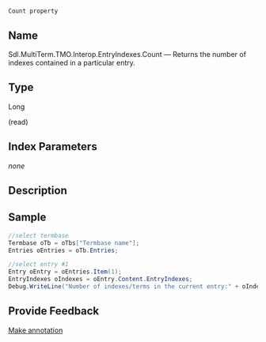 

# 
    Count property



## Name

Sdl.MultiTerm.TMO.Interop.EntryIndexes.Count —          Returns the number of indexes contained in a particular entry.



## Type

Long

(read)



## Index Parameters
*none*


## Description





## Sample


```cs
//select termbase
Termbase oTb = oTbs["Termbase name"];
Entries oEntries = oTb.Entries;

//select entry #1
Entry oEntry = oEntries.Item(1);
EntryIndexes oIndexes = oEntry.Content.EntryIndexes;
Debug.WriteLine("Number of indexes/terms in the current entry:" + oIndexes.Count.ToString());
```



## Provide Feedback

[Make annotation](mailto:sdk-feedback@sdl.com&amp;subject=Reference%20for%20Sdl.MultiTerm.TMO.Interop.EntryIndexes.Count)

